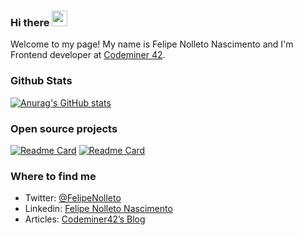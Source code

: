 ### Hi there <img src="https://media.giphy.com/media/hvRJCLFzcasrR4ia7z/giphy.gif" width="25px">


Welcome to my page!
My name is Felipe Nolleto Nascimento and I'm Frontend developer at [Codeminer 42](http://codeminer42.com/).


### Github Stats

[![Anurag's GitHub stats](https://github-readme-stats.vercel.app/api?username=nolleto&show_icons=true&theme=dark&hide_border=true)](https://github.com/anuraghazra/github-readme-stats)

### Open source projects

[![Readme Card](https://github-readme-stats.vercel.app/api/pin/?username=bayesjs&repo=bayesjs-editor&show_icons=true&theme=dark&hide_border=true)](https://github.com/anuraghazra/github-readme-stats)
[![Readme Card](https://github-readme-stats.vercel.app/api/pin/?username=bayesjs&repo=bayesjs&show_icons=true&theme=dark&hide_border=true)](https://github.com/anuraghazra/github-readme-stats)

### Where to find me
- Twitter: [@FelipeNolleto](https://twitter.com/FelipeNolleto)
- Linkedin: [Felipe Nolleto Nascimento](https://www.linkedin.com/in/felipe-nolleto-nascimento-a2a23788/)
- Articles: [Codeminer42’s Blog](https://blog.codeminer42.com/author/felipe-nolleto/)
